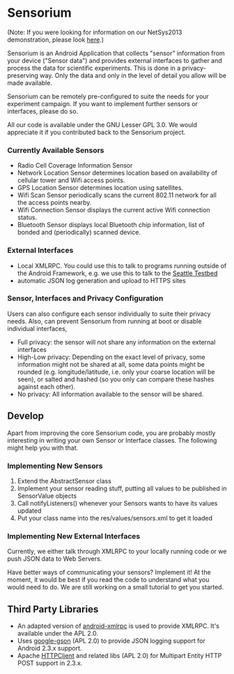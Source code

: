 # Sensorium #

(Note: If you were looking for information on our NetSys2013 demonstration, please look [here][5].)

Sensorium is an Android Application that collects "sensor" information from your device ("Sensor data") and provides external interfaces to gather and process the data for scientific experiments. This is done in a privacy-preserving way. Only the data and only in the level of detail you allow will be made available.

Sensorium can be remotely pre-configured to suite the needs for your experiment campaign. If you want to implement further sensors or interfaces, please do so. 

All our code is available under the GNU Lesser GPL 3.0. We would appreciate it if you contributed back to the Sensorium project. 

### Currently Available Sensors ###

* Radio Cell Coverage Information Sensor
* Network Location Sensor determines location based on availability of cellular 
tower and Wifi access points. 
* GPS Location Sensor determines location using satellites.
* Wifi Scan Sensor periodically scans the current 802.11 network for all the 
access points nearby.
* Wifi Connection Sensor displays the current active Wifi connection status. 
* Bluetooth Sensor displays local Bluetooth chip information, list of bonded 
and (periodically) scanned device.

### External Interfaces ###

* Local XMLRPC. You could use this to talk to programs running outside of the Android Framework, e.g. we use this to talk to the [Seattle Testbed][1]
* automatic JSON log generation and upload to HTTPS sites

### Sensor, Interfaces and Privacy Configuration ###

Users can also configure each sensor individually to suite their privacy needs. Also, can prevent Sensorium from running at boot or disable individual interfaces,

* Full privacy: the sensor will not share any information on the external interfaces
* High-Low privacy: Depending on the exact level of privacy, some information might not be shared at all, some data points might be rounded (e.g. longitude/latitude, i.e. only your coarse location will be seen), or salted and hashed (so you only can compare these hashes against each other). 
* No privacy: All information available to the sensor will be shared.

## Develop ##

Apart from improving the core Sensorium code, you are probably mostly interesting in writing your own Sensor or Interface classes. The following might help you with that.

### Implementing New Sensors ###

1. Extend the AbstractSensor class
2. Implement your sensor reading stuff, putting all values to be published in SensorValue objects
3. Call notifyListeners() whenever your Sensors wants to have its values updated
4. Put your class name into the res/values/sensors.xml to get it loaded

### Implementing New External Interfaces ###

Currently, we either talk through XMLRPC to your locally running code or we push JSON data to Web Servers.

Have better ways of communicating your sensors? Implement it! At the moment, it would be best if you read the code to understand what you would need to do. We are still working on a small tutorial to get you started.


## Third Party Libraries ##

* An adapted version of [android-xmlrpc][2] is used to provide XMLRPC. It's available under the APL 2.0.
* Uses [google-gson][3] (APL 2.0)  to provide JSON logging support for Android 2.3.x support. 
* Apache [HTTPClient][4] and related libs (APL 2.0)  for Multipart Entity HTTP POST support in 2.3.x.



[1]: https://seattle.cs.washington.edu/html/
[2]: https://code.google.com/p/android-xmlrpc/
[3]: https://code.google.com/p/google-gson/
[4]: https://hc.apache.org/httpcomponents-client-ga/index.html
[5]: https://github.com/fmetzger/android-sensorium/blob/master/netsys.md